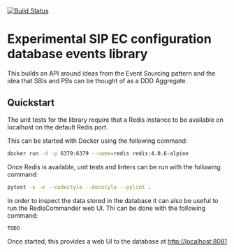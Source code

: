 [![Build Status](https://travis-ci.com/bmort/redis_event_sourcing.svg?branch=master)](https://travis-ci.com/bmort/redis_event_sourcing)

# Experimental SIP EC configuration database events library

This builds an API around ideas from the Event Sourcing pattern
and the idea that SBIs and PBs can be thought of as a DDD Aggregate.

## Quickstart

The unit tests for the library require that a Redis instance to
be available on localhost on the default Redis port.

This can be started with Docker using the following command:

```bash
docker run -d -p 6379:6379 --name=redis redis:4.0.6-alpine
```

Once Redis is available, unit tests and linters can be run with the
following command:

```bash
pytest -s -v --codestyle --docstyle --pylint .
```

In order to inspect the data stored in the database it can also
be useful to run the RedisCommander web UI. Thi can be done
with the following command:

```bash
TODO
```

Once started, this provides a web UI to the database at
<http://localhost:8081>
